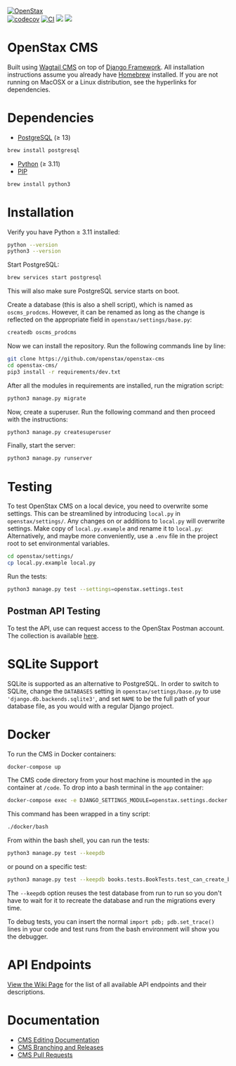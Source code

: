 [![OpenStax](https://img.shields.io/badge/OpenStax-Web-00A6C9?style=for-the-badge&logo=openstax&logoColor=white)](https://openstax.org)\
[![codecov](https://codecov.io/gh/openstax/openstax-cms/branch/main/graph/badge.svg?token=hHMb4KUGYC)](https://codecov.io/gh/openstax/openstax-cms)
[![CI](https://github.com/openstax/openstax-cms/actions/workflows/tests.yml/badge.svg)](https://github.com/openstax/openstax-cms/actions/workflows/tests.yml)
![](https://codebuild.us-west-2.amazonaws.com/badges?uuid=eyJlbmNyeXB0ZWREYXRhIjoiek9QM293aWxTZkdOZ0kwb00yTlZPaFJqck53RENqMFFaWGNGS2xQZFpEbThaOENrWnFUQmd2cFZIdHJoUkNFekN6Z3ozc2d3MFh6dlBaT29nNVcrM2RBPSIsIml2UGFyYW1ldGVyU3BlYyI6IklqT2p6T3NwT1pHVVVKRU0iLCJtYXRlcmlhbFNldFNlcmlhbCI6MX0%3D&branch=main)
![](https://img.shields.io/github/v/tag/openstax/openstax-cms?label=latest%20tag)


OpenStax CMS
=======================

Built using [Wagtail CMS](http://wagtail.io) on top of [Django Framework](https://www.djangoproject.com). All installation instructions assume you already have [Homebrew](http://brew.sh) installed. If you are not running on MacOSX or a Linux distribution, see the hyperlinks for dependencies.

Dependencies
=======================
* [PostgreSQL](http://www.postgresql.org) (≥ 13)  
```bash
brew install postgresql
```
* [Python](https://www.python.org/) (≥ 3.11)
* [PIP](https://github.com/pypa/pip)
```bash
brew install python3
```

Installation
=======================
Verify you have Python ≥ 3.11 installed:  
```bash
python --version
python3 --version
```

Start PostgreSQL:
```bash
brew services start postgresql
```
This will also make sure PostgreSQL service starts on boot.

Create a database (this is also a shell script), which is named as `oscms_prodcms`. However, it can be renamed as long as the change is reflected on the appropriate field in `openstax/settings/base.py`:
```bash
createdb oscms_prodcms
```

Now we can install the repository. Run the following commands line by line:

```bash
git clone https://github.com/openstax/openstax-cms
cd openstax-cms/
pip3 install -r requirements/dev.txt
```

After all the modules in requirements are installed, run the migration script:

```bash
python3 manage.py migrate
```
Now, create a superuser. Run the following command and then proceed with the instructions:

```bash
python3 manage.py createsuperuser
```

Finally, start the server:

```bash
python3 manage.py runserver
```

Testing
=======================
To test OpenStax CMS on a local device, you need to overwrite some settings. This can be streamlined by introducing `local.py` in `openstax/settings/`. Any changes on or additions to `local.py` will overwrite settings. Make copy of `local.py.example` and rename it to `local.py`:
Alternatively, and maybe more conveniently, use a `.env` file in the project root to set environmental variables.

```bash
cd openstax/settings/
cp local.py.example local.py
```

Run the tests:
```bash
python3 manage.py test --settings=openstax.settings.test
```

## Postman API Testing
To test the API, use can request access to the OpenStax Postman account.  
The collection is available [here](https://www.postman.com/openstax/workspace/cms/overview).

SQLite Support
=======================
SQLite is supported as an alternative to PostgreSQL. In order to switch to SQLite, change the `DATABASES` setting
in `openstax/settings/base.py` to use `'django.db.backends.sqlite3'`, and set `NAME` to be the full path of your database file, as you would with a regular Django project.

Docker
=======================
To run the CMS in Docker containers:

```bash
docker-compose up
```

The CMS code directory from your host machine is mounted in the `app` container at `/code`. To drop into a bash terminal in the `app` container:

```bash
docker-compose exec -e DJANGO_SETTINGS_MODULE=openstax.settings.docker app bash
```

This command has been wrapped in a tiny script:

```bash
./docker/bash
```

From within the bash shell, you can run the tests:

```bash
python3 manage.py test --keepdb
```

or pound on a specific test:

```bash
python3 manage.py test --keepdb books.tests.BookTests.test_can_create_book
```

The `--keepdb` option reuses the test database from run to run so you don't have to wait for it to recreate the database and run the migrations every time.

To debug tests, you can insert the normal `import pdb; pdb.set_trace()` lines in your code and test runs from the bash environment will show you the debugger.

API Endpoints
=======================
[View the Wiki Page](https://github.com/openstax/openstax-cms/wiki/API-Endpoints) for the list of all available API endpoints and their descriptions.

Documentation
=============
* [CMS Editing Documentation](https://openstax.atlassian.net/wiki/spaces/BIT/pages/2193391617/CMS+Editing)
* [CMS Branching and Releases](https://openstax.atlassian.net/wiki/spaces/BIT/pages/2207219713/CMS+Branching+and+Releases)
* [CMS Pull Requests](https://openstax.atlassian.net/wiki/spaces/BIT/pages/2207252512/CMS+Pull+Requests)
